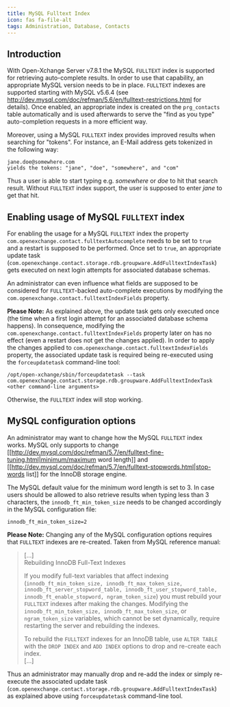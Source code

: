 ```yaml
---
title: MySQL Fulltext Index
icon: fas fa-file-alt
tags: Administration, Database, Contacts
---
```


## Introduction

With Open-Xchange Server v7.8.1 the MySQL ``FULLTEXT`` index is supported for retrieving auto-complete results. In order to use that capability, an appropriate MySQL version needs to be in place. ``FULLTEXT`` indexes are supported starting with MySQL v5.6.4 (see http://dev.mysql.com/doc/refman/5.6/en/fulltext-restrictions.html for details). Once enabled, an appropriate index is created on the ``prg_contacts`` table automatically and is used afterwards to serve the "find as you type" auto-completion requests in a more efficient way. 

Moreover, using a MySQL ``FULLTEXT`` index provides improved results when searching for "tokens". For instance, an E-Mail address gets tokenized in the following way:

```
jane.doe@somewhere.com
yields the tokens: "jane", "doe", "somewhere", and "com"
```

Thus a user is able to start typing e.g. *somewhere* or *doe* to hit that search result. Without ``FULLTEXT`` index support, the user is supposed to enter *jane* to get that hit.


## Enabling usage of MySQL ``FULLTEXT`` index

For enabling the usage for a MySQL ``FULLTEXT`` index the property ``com.openexchange.contact.fulltextAutocomplete`` needs to be set to ``true`` and a restart is supposed to be performed. Once set to ``true``, an appropriate update task (``com.openexchange.contact.storage.rdb.groupware.AddFulltextIndexTask``) gets executed on next login attempts for associated database schemas.

An administrator can even influence what fields are supposed to be considered for ``FULLTEXT``-backed auto-complete executions by modifying the ``com.openexchange.contact.fulltextIndexFields`` property.

**Please Note:** As explained above, the update task gets only executed once (the time when a first login attempt for an associated database schema happens). In consequence, modifying the ``com.openexchange.contact.fulltextIndexFields`` property later on has no effect (even a restart does not get the changes applied). In order to apply the changes applied to ``com.openexchange.contact.fulltextIndexFields`` property, the associated update task is required being re-executed using the ``forceupdatetask`` command-line tool:

```
/opt/open-xchange/sbin/forceupdatetask --task com.openexchange.contact.storage.rdb.groupware.AddFulltextIndexTask <other command-line arguments>
```

Otherwise, the ``FULLTEXT`` index will stop working.


## MySQL configuration options

An administrator may want to change how the MySQL ``FULLTEXT`` index works. MySQL only supports to change [[http://dev.mysql.com/doc/refman/5.7/en/fulltext-fine-tuning.html|minimum/maximum word length]] and [[http://dev.mysql.com/doc/refman/5.7/en/fulltext-stopwords.html|stop-words list]] for the InnoDB storage engine.

The MySQL default value for the minimum word length is set to 3. In case users should be allowed to also retrieve results when typing less than 3 characters, the ``innodb_ft_min_token_size`` needs to be changed accordingly in the MySQL configuration file:

```
innodb_ft_min_token_size=2
```

**Please Note:** Changing any of the MySQL configuration options requires that ``FULLTEXT`` indexes are re-created. Taken from MySQL reference manual:

> [...]  
> Rebuilding InnoDB Full-Text Indexes
> 
> If you modify full-text variables that affect indexing (``innodb_ft_min_token_size, innodb_ft_max_token_size, innodb_ft_server_stopword_table, innodb_ft_user_stopword_table, innodb_ft_enable_stopword, ngram_token_size``) you must rebuild your ``FULLTEXT`` indexes after making the changes. Modifying the ``innodb_ft_min_token_size, innodb_ft_max_token_size``, or ``ngram_token_size`` variables, which cannot be set dynamically, require restarting the server and rebuilding the indexes.
> 
> To rebuild the ``FULLTEXT`` indexes for an InnoDB table, use ``ALTER TABLE`` with the ``DROP INDEX`` and ``ADD INDEX`` options to drop and re-create each index.  
> [...]

Thus an administrator may manually drop and re-add the index or simply re-execute the associated update task (``com.openexchange.contact.storage.rdb.groupware.AddFulltextIndexTask``) as explained above using ``forceupdatetask`` command-line tool.
